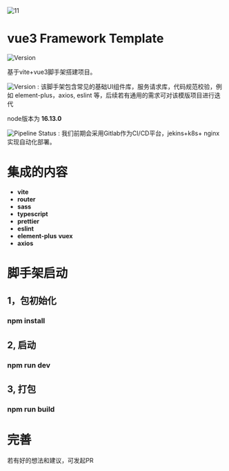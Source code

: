 ![11](https://gitlab.ghernet.com/awesome-public/sources/-/raw/main/logo.png)

<!-- Add banner here -->

# vue3 Framework Template
![Version](https://img.shields.io/badge/version-v1.0-blue)

<!-- Describe your project in brief -->

基于vite+vue3脚手架搭建项目。

<!-- Add badges with link to Shields IO -->

![Version](https://img.shields.io/badge/version-v1.0-blue)
: 该脚手架包含常见的基础UI组件库，服务请求库，代码规范校验，例如 element-plus，axios, eslint 等，后续若有通用的需求可对该模版项目进行迭代


 node版本为 **16.13.0**

![Pipeline Status](https://img.shields.io/badge/pipeline-passed-green)
: 我们前期会采用Gitlab作为CI/CD平台，jekins+k8s+ nginx实现自动化部署。

# 集成的内容
- **vite**
- **router**
- **sass**
- **typescript**
- **prettier**
- **eslint**
- **element-plus**
  **vuex**
- **axios**

# 脚手架启动
## 1，包初始化
  ### npm install
  ## 2, 启动
  ### npm run dev
  ## 3, 打包
  ### npm run build
# 完善

若有好的想法和建议，可发起PR



<!-- Add the footer here -->